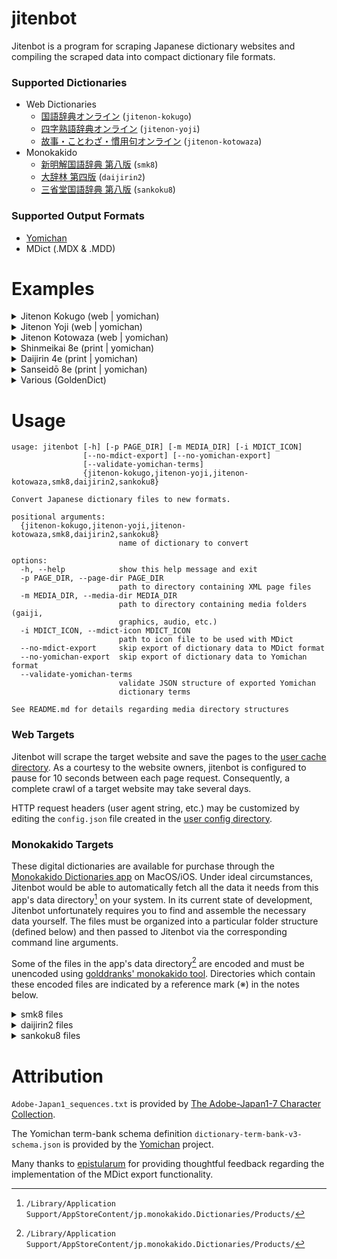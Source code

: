 # jitenbot
Jitenbot is a program for scraping Japanese dictionary websites and
compiling the scraped data into compact dictionary file formats.

### Supported Dictionaries
* Web Dictionaries
  * [国語辞典オンライン](https://kokugo.jitenon.jp/) (`jitenon-kokugo`)
  * [四字熟語辞典オンライン](https://yoji.jitenon.jp/) (`jitenon-yoji`)
  * [故事・ことわざ・慣用句オンライン](https://kotowaza.jitenon.jp/) (`jitenon-kotowaza`)
* Monokakido
  * [新明解国語辞典 第八版](https://www.monokakido.jp/ja/dictionaries/smk8/index.html) (`smk8`)
  * [大辞林 第四版](https://www.monokakido.jp/ja/dictionaries/daijirin2/index.html) (`daijirin2`)
  * [三省堂国語辞典 第八版](https://www.monokakido.jp/ja/dictionaries/sankoku8/index.html) (`sankoku8`)

### Supported Output Formats

* [Yomichan](https://github.com/foosoft/yomichan)
* MDict (.MDX & .MDD)

# Examples

<details>
  <summary>Jitenon Kokugo (web | yomichan)</summary>
  
  ![jitenon_kokugo](https://user-images.githubusercontent.com/8003332/236656018-631aae07-55fa-4f27-ba53-18952cf01b90.png)
</details>

<details>
  <summary>Jitenon Yoji (web | yomichan)</summary>
  
  ![yoji](https://user-images.githubusercontent.com/8003332/235578611-b89bf707-01a7-4887-a4d3-250346501361.png)
</details>

<details>
  <summary>Jitenon Kotowaza (web | yomichan)</summary>
  
  ![kotowaza](https://user-images.githubusercontent.com/8003332/235578632-f33ea8fa-8d5f-49f9-bc78-6bff7b6bf9c9.png)
</details>

<details>
  <summary>Shinmeikai 8e (print | yomichan)</summary>
  
  ![smk8](https://user-images.githubusercontent.com/8003332/235578664-906a31bb-ee75-4c25-becc-37968dc2eab6.png)
</details>

<details>
  <summary>Daijirin 4e (print | yomichan)</summary>
  
  ![daijirin2](https://user-images.githubusercontent.com/8003332/235578700-9dbf4fb0-0154-48b5-817c-8fe75e442afc.png)
</details>

<details>
  <summary>Sanseidō 8e (print | yomichan)</summary>
  
  ![sankoku8](https://github.com/stephenmk/jitenbot/assets/8003332/0358b3fc-71fb-4557-977c-1976a12229ec)
</details>

<details>
  <summary>Various (GoldenDict)</summary>
  
  ![goldendict](https://github.com/stephenmk/jitenbot/assets/8003332/76104cbf-845d-4e18-8b78-3ee3ebbf4da6)
</details>

# Usage
```
usage: jitenbot [-h] [-p PAGE_DIR] [-m MEDIA_DIR] [-i MDICT_ICON]
                [--no-mdict-export] [--no-yomichan-export]
                [--validate-yomichan-terms]
                {jitenon-kokugo,jitenon-yoji,jitenon-kotowaza,smk8,daijirin2,sankoku8}

Convert Japanese dictionary files to new formats.

positional arguments:
  {jitenon-kokugo,jitenon-yoji,jitenon-kotowaza,smk8,daijirin2,sankoku8}
                        name of dictionary to convert

options:
  -h, --help            show this help message and exit
  -p PAGE_DIR, --page-dir PAGE_DIR
                        path to directory containing XML page files
  -m MEDIA_DIR, --media-dir MEDIA_DIR
                        path to directory containing media folders (gaiji,
                        graphics, audio, etc.)
  -i MDICT_ICON, --mdict-icon MDICT_ICON
                        path to icon file to be used with MDict
  --no-mdict-export     skip export of dictionary data to MDict format
  --no-yomichan-export  skip export of dictionary data to Yomichan format
  --validate-yomichan-terms
                        validate JSON structure of exported Yomichan
                        dictionary terms

See README.md for details regarding media directory structures

```
### Web Targets
Jitenbot will scrape the target website and save the pages to the [user cache directory](https://pypi.org/project/platformdirs/).
As a courtesy to the website owners, jitenbot is configured to pause for 10 seconds between each page request. Consequently, 
a complete crawl of a target website may take several days.

HTTP request headers (user agent string, etc.) may be customized by editing the `config.json` file created in the
[user config directory](https://pypi.org/project/platformdirs/).

### Monokakido Targets
These digital dictionaries are available for purchase through the [Monokakido Dictionaries app](https://www.monokakido.jp/ja/dictionaries/app/) on MacOS/iOS. Under ideal circumstances, Jitenbot would be able to automatically fetch all the data it needs from this app's data directory[^1] on your system. In its current state of development, Jitenbot unfortunately requires you to find and assemble the necessary data yourself. The files must be organized into a particular folder structure (defined below) and then passed to Jitenbot via the corresponding command line arguments.

Some of the files in the app's data directory[^1] are encoded and must be unencoded using [golddranks' monokakido tool](https://github.com/golddranks/monokakido/). Directories which contain these encoded files are indicated by a reference mark (※) in the notes below.

[^1]: `/Library/Application Support/AppStoreContent/jp.monokakido.Dictionaries/Products/`

<details>
  <summary>smk8 files</summary>

Since Yomichan does not support audio files from imported dictionaries, the `audio/` directory may be omitted to save filesize space in the output ZIP file if desired.

```
.
├── media
│   ├── audio (※)
│   │   ├── 00001.aac
│   │   ├── 00002.aac
│   │   ├── 00003.aac
│   │   ├── ...
│   │   └── 82682.aac
│   ├── Audio.png
│   └── gaiji
│       ├── 1d110.svg
│       ├── 1d15d.svg
│       ├── 1d15e.svg
│       ├── ...
│       └── xbunnoa.svg
└── pages (※)
    ├── 0000000000.xml
    ├── 0000000001.xml
    ├── 0000000002.xml
    ├── ...
    └── 0000064581.xml
```
</details>

<details>
  <summary>daijirin2 files</summary>

The `graphics/` directory may be omitted to save space if desired.

```
.
├── media
│   ├── gaiji
│   │   ├── 1D10B.svg
│   │   ├── 1D110.svg
│   │   ├── 1D12A.svg
│   │   ├── ...
│   │   └── vectorOB.svg
│   └── graphics (※)
│       ├── 3djr_0002.png
│       ├── 3djr_0004.png
│       ├── 3djr_0005.png
│       ├── ...
│       └── 4djr_yahazu.png
└── pages (※)
    ├── 0000000001.xml
    ├── 0000000002.xml
    ├── 0000000003.xml
    ├── ...
    └── 0000182633.xml
```
</details>

<details>
  <summary>sankoku8 files</summary>

```
.
├── media
│   ├── graphics
│   │   ├── 000chouchou.png
│   │   ├── ...
│   │   └── 888udatsu.png
│   ├── svg-accent
│   │   ├── アクセント.svg
│   │   └── 平板.svg
│   ├── svg-frac
│   │   ├── frac-1-2.svg
│   │   ├── ...
│   │   └── frac-a-b.svg
│   ├── svg-gaiji
│   │   ├── aiaigasa.svg
│   │   ├── ...
│   │   └── 異体字_西.svg
│   ├── svg-intonation
│   │   ├── 上昇下降.svg
│   │   ├── ...
│   │   └── 長.svg
│   ├── svg-logo
│   │   ├── denshi.svg
│   │   ├── ...
│   │   └── 重要語.svg
│   └── svg-special
│       └── 区切り線.svg
└── pages (※)
    ├── 0000000001.xml
    ├── ...
    └── 0000065457.xml
```
</details>

# Attribution
`Adobe-Japan1_sequences.txt` is provided by [The Adobe-Japan1-7 Character Collection](https://github.com/adobe-type-tools/Adobe-Japan1).

The Yomichan term-bank schema definition `dictionary-term-bank-v3-schema.json` is provided by the [Yomichan](https://github.com/foosoft/yomichan) project.

Many thanks to [epistularum](https://github.com/epistularum) for providing thoughtful feedback regarding the implementation of the MDict export functionality.
